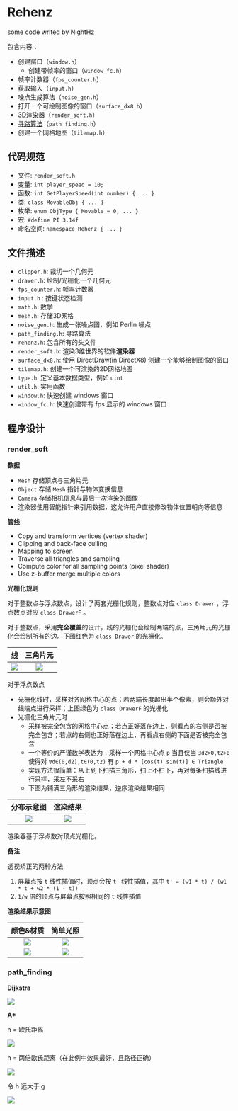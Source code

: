 # Rehenz

some code writed by NightHz

包含内容：

- 创建窗口（`window.h`）
  - 创建带帧率的窗口（`window_fc.h`）
- 帧率计数器（`fps_counter.h`）
- 获取输入（`input.h`）
- 噪点生成算法（`noise_gen.h`）
- 打开一个可绘制图像的窗口（`surface_dx8.h`）
- [3D渲染器](#render_soft)（`render_soft.h`）
- [寻路算法](#path_finding)（`path_finding.h`）
- 创建一个网格地图（`tilemap.h`）


## 代码规范

- 文件: `render_soft.h`
- 变量: `int player_speed = 10;`
- 函数: `int GetPlayerSpeed(int number) { ... }`
- 类: `class MovableObj { ... }`
- 枚举: `enum ObjType { Movable = 0, ... }`
- 宏: `#define PI 3.14f`
- 命名空间: `namespace Rehenz { ... }`

## 文件描述

- `clipper.h`: 裁切一个几何元
- `drawer.h`: 绘制/光栅化一个几何元
- `fps_counter.h`: 帧率计数器
- `input.h` : 按键状态检测
- `math.h`: 数学
- `mesh.h`: 存储3D网格
- `noise_gen.h`: 生成一张噪点图，例如 Perlin 噪点
- `path_finding.h`: 寻路算法
- `rehenz.h`: 包含所有的头文件
- `render_soft.h`: 渲染3维世界的软件**渲染器**
- `surface_dx8.h`: 使用 DirectDraw(in DirectX8) 创建一个能够绘制图像的窗口
- `tilemap.h`: 创建一个可渲染的2D网格地图
- `type.h`: 定义基本数据类型，例如 `uint`
- `util.h`: 实用函数
- `window.h`: 快速创建 windows 窗口
- `window_fc.h`: 快速创建带有 fps 显示的 windows 窗口


## 程序设计

### render_soft

**数据**

- `Mesh` 存储顶点与三角片元
- `Object` 存储 `Mesh` 指针与物体变换信息
- `Camera` 存储相机信息与最后一次渲染的图像
- 渲染器使用智能指针来引用数据，这允许用户直接修改物体位置朝向等信息

**管线**

- Copy and transform vertices (vertex shader)
- Clipping and back-face culling
- Mapping to screen
- Traverse all triangles and sampling
- Compute color for all sampling points (pixel shader)
- Use z-buffer merge multiple colors

**光栅化规则**

对于整数点与浮点数点，设计了两套光栅化规则，整数点对应 `class Drawer` ，浮点数点对应 `class DrawerF` 。

对于整数点，采用**完全覆盖**的设计，线的光栅化会绘制两端的点，三角片元的光栅化会绘制所有的边。下图红色为 `class Drawer` 的光栅化。

|线|三角片元|
|:-:|:-:|
|![](img/line_rasterization2.gif)|![](img/triangle_rasterization.png)|
    
对于浮点数点

- 光栅化线时，采样对齐网格中心的点；若两端长度超出半个像素，则会额外对线端点进行采样；上图绿色为 `class DrawerF` 的光栅化
- 光栅化三角片元时
  - 采样被完全包含的网格中心点；若点正好落在边上，则看点的右侧是否被完全包含；若点的右侧也正好落在边上，再看点右侧的下面是否被完全包含
  - 一个等价的严谨数学表达为：采样一个网格中心点 `p` 当且仅当 `∃d2>0,t2>0` 使得对 `∀d∈(0,d2),t∈(0,t2)` 有 `p + d * [cos(t) sin(t)] ∈ Triangle`
  - 实现方法很简单：从上到下扫描三角形，扫上不扫下，再对每条扫描线进行采样，采左不采右
  - 下图为铺满三角形的渲染结果，逆序渲染结果相同

|分布示意图|渲染结果|
|:-:|:-:|
|![](img/triangle_rasterization2.png)|![](img/triangle_rasterization3.png)|

渲染器基于浮点数对顶点光栅化。

**备注**

透视矫正的两种方法

1. 屏幕点按 `t` 线性插值时，顶点会按 `t'` 线性插值，其中 `t' = (w1 * t) / (w1 * t + w2 * (1 - t))`
2. `1/w` 倍的顶点与屏幕点按照相同的 `t` 线性插值

**渲染结果示意图**

|颜色&材质|简单光照|
|:-:|:-:|
|![](img/render_color.png)|![](img/render_light.png)|
|![](img/render_tex.png)|![](img/render_light_tex.png)|


### path_finding

**Dijkstra**

![](img/PF_Dijkstra.gif)

**A\***

h = 欧氏距离

![](img/PF_AStar1.gif)

h = 两倍欧氏距离（在此例中效果最好，且路径正确）

![](img/PF_AStar2.gif)

令 h 远大于 g

![](img/PF_OnlyH.gif)
